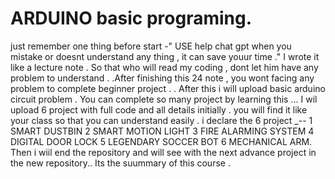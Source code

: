 # ARDUINO basic programing.
just remember one thing before start -" USE help chat gpt when you mistake or doesnt understand any thing , it can save youur   time ."
I wrote it like a lecture note . So that who will read my coding , dont let him have any problem to understand .
.After  finishing this 24 note , you wont facing any problem to complete beginner project .
. After this i will upload basic arduino circuit problem . You can complete so many project by learning this ... 
I wil upload 6 project with full code and all details initially .
you will find it like your class so that you can understand easily .
i declare the 6 project _--
1 SMART DUSTBIN
2 SMART MOTION LIGHT 
3 FIRE ALARMING SYSTEM 
4 DIGITAL DOOR LOCK 
5 LEGENDARY SOCCER BOT
6 MECHANICAL ARM. 
Then i wiil end the repository and will see with the next advance project in the new repository..
Its the suummary of this course .

